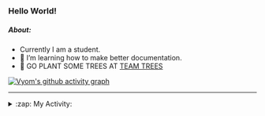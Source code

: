 ### Hello World!

##### About:
- Currently I am a student.
- 🌱 I’m learning how to make better documentation.
- 🌱 GO PLANT SOME TREES AT [TEAM TREES](https://teamtrees.org/)

[![Vyom's github activity graph](https://activity-graph.herokuapp.com/graph?username=Vyvy-vi)](https://github.com/ashutosh00710/github-readme-activity-graph)

---
<details>
  <summary>:zap: My Activity:</summary>
  
<!--START_SECTION:waka-->
![Code Time](http://img.shields.io/badge/Code%20Time-835%20hrs%2015%20mins-blue)

**I'm a Night 🦉** 

```text
🌞 Morning    91 commits     ██░░░░░░░░░░░░░░░░░░░░░░░   8.59% 
🌆 Daytime    297 commits    ███████░░░░░░░░░░░░░░░░░░   28.05% 
🌃 Evening    348 commits    ████████░░░░░░░░░░░░░░░░░   32.86% 
🌙 Night      323 commits    ███████░░░░░░░░░░░░░░░░░░   30.5%

```
📅 **I'm Most Productive on Sunday** 

```text
Monday       141 commits    ███░░░░░░░░░░░░░░░░░░░░░░   13.31% 
Tuesday      144 commits    ███░░░░░░░░░░░░░░░░░░░░░░   13.6% 
Wednesday    178 commits    ████░░░░░░░░░░░░░░░░░░░░░   16.81% 
Thursday     143 commits    ███░░░░░░░░░░░░░░░░░░░░░░   13.5% 
Friday       125 commits    ███░░░░░░░░░░░░░░░░░░░░░░   11.8% 
Saturday     99 commits     ██░░░░░░░░░░░░░░░░░░░░░░░   9.35% 
Sunday       229 commits    █████░░░░░░░░░░░░░░░░░░░░   21.62%

```


📊 **This Week I Spent My Time On** 

```text
🔥 Editors: 
No Activity Tracked This Week

🐱‍💻 Projects: 
No Activity Tracked This Week

```


 Last Updated on 21/07/2022 14:09:07 UTC
<!--END_SECTION:waka-->
</details>
